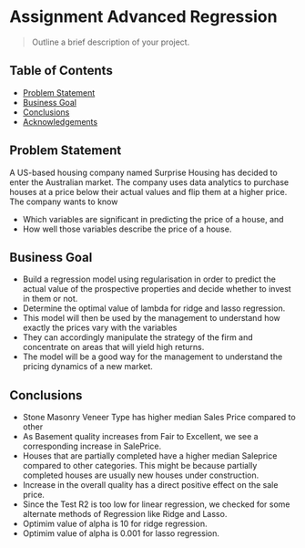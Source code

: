 # Assignment Advanced Regression
> Outline a brief description of your project.


## Table of Contents
* [Problem Statement](#general-information)
* [Business Goal](#technologies-used)
* [Conclusions](#conclusions)
* [Acknowledgements](#acknowledgements)

<!-- You can include any other section that is pertinent to your problem -->

## Problem Statement
A US-based housing company named Surprise Housing has decided to enter the Australian market. The company uses data analytics to purchase houses at a price below their actual values and flip them at a higher price. The company wants to know 
- Which variables are significant in predicting the price of a house, and
- How well those variables describe the price of a house. 

## Business Goal
- Build a regression model using regularisation in order to predict the actual value of the prospective properties and decide whether to invest in them or not.
- Determine the optimal value of lambda for ridge and lasso regression.
- This model will then be used by the management to understand how exactly the prices vary with the variables
- They can accordingly manipulate the strategy of the firm and concentrate on areas that will yield high returns.
- The model will be a good way for the management to understand the pricing dynamics of a new market.

## Conclusions
- Stone Masonry Veneer Type has higher median Sales Price compared to other
- As Basement quality increases from Fair to Excellent, we see a corresponding increase in SalePrice.
- Houses that are partially completed have a higher median Saleprice compared to other categories. This might be because partially completed houses are usually new houses under construction.
- Increase in the overall quality has a direct positive effect on the sale price.
- Since the Test R2 is too low for linear regression, we  checked for some alternate methods of Regression like Ridge and Lasso.
- Optimim value of alpha is 10 for ridge regression.
- Optimim value of alpha is 0.001 for lasso regression.
